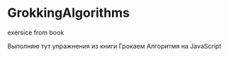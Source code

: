 # GrokkingAlgorithms
exersice from book

Выполняю тут упражнения из книги Грокаем Алгоритмя на JavaScript
